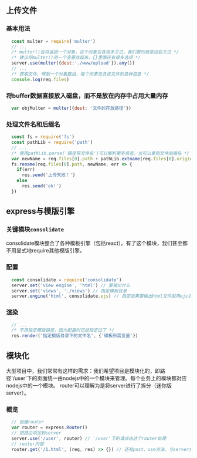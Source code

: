 ## 上传文件
### 基本用法
```js
  const multer = require('multer')
  // ...
  /* multer()会将返回一个对象，这个对象包含很多方法，我们要的就是这些方法 */
  /* 建议将multer()用一个变量存起来，{}里面还有很多选项 */
  server.use(multer({dest:'./www/upload'}).any())
  // ...
  /* 获取文件，得到一个对象数组，每个元素包含该文件的各种信息 */
  console.log(req.files)

```
### 将buffer数据直接放入磁盘，而不是放在内存中占用大量内存
```js
  var objMulter = multer({dest: '文件的存放路径'})
```
### 处理文件名和后缀名
```js
  const fs = require('fs')
  const pathLib = require('path')
  // ...
  /* 使用pathLib.parse('路径带文件名')可以解析更多信息，也可以拿到文件后缀名 */
  var newName = req.files[0].path + pathLib.extname(req.files[0].originalname)
  fs.rename(req.files[0].path, newName, err => {
    if(err)
      res.send('上传失败！')
    else
      res.send('ok!')
  })
```

## express与模版引擎
### 关键模块`consolidate`
consolidate模块整合了各种模板引擎（包括react）。有了这个模块，我们甚至都不用显式地require其他模版引擎。
### 配置
```js
  const consolidate = require('consolidate')
  server.set('view engine', 'html') // 要输出什么
  server.set('views', './views') // 指定模板目录
  server.engine('html', consolidate.ejs) // 指定如果要输出html文件就用ejs引擎
```
### 渲染
```js
  // ...
  /* 不用指定模版路径，因为配置时已经指定过了 */
  res.render('指定模版目录下的文件名', {'模板所需变量'})
```

## 模块化
大型项目中，我们常常有这样的需求：我们希望项目是模块化的，即路径'/user'下的页面统一由nodejs中的一个模块来管理。每个业务上的模块都对应nodejs中的一个模块。
router可以理解为是将server进行了拆分（迷你版server）。
### 概览
```js
  // 创建router
  var router = express.Router()
  // 把路由添加到server
  server.use('/user', router) // '/user'下的请求由这个router处理
  // router内部
  router.get('/1.html', (req, res) => {}) // 还有post、use方法，与server保持一致
```
